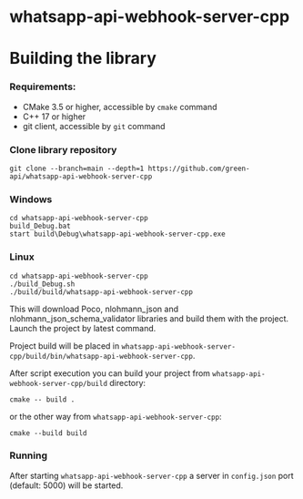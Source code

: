 # whatsapp-api-webhook-server-cpp

# Building the library

### Requirements:
- CMake 3.5 or higher, accessible by ```cmake``` command
- C++ 17 or higher
- git client, accessible by ```git``` command

### Clone library repository

```
git clone --branch=main --depth=1 https://github.com/green-api/whatsapp-api-webhook-server-cpp
```

### Windows

```
cd whatsapp-api-webhook-server-cpp
build_Debug.bat
start build\Debug\whatsapp-api-webhook-server-cpp.exe
```

### Linux

```
cd whatsapp-api-webhook-server-cpp
./build_Debug.sh
./build/build/whatsapp-api-webhook-server-cpp
```

This will download Poco, nlohmann_json and nlohmann_json_schema_validator libraries and build them with the project. Launch the project by latest command.

Project build will be placed in ```whatsapp-api-webhook-server-cpp/build/bin/whatsapp-api-webhook-server-cpp```.

After script execution you can build your project from ```whatsapp-api-webhook-server-cpp/build``` directory:

```
cmake -- build .
```

or the other way from ```whatsapp-api-webhook-server-cpp```:

```
cmake --build build
```

### Running

After starting ```whatsapp-api-webhook-server-cpp``` a server in ```config.json``` port (default: 5000) will be started.

